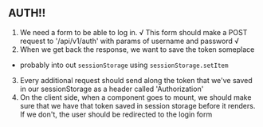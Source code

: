 ## AUTH!!

1. We need a form to be able to log in. √ This form should make a POST request to '/api/v1/auth' with params of username and password √
2. When we get back the response, we want to save the token someplace
  + probably into out `sessionStorage` using `sessionStorage.setItem`
3. Every additional request should send along the token that we've saved in our sessionStorage as a header called 'Authorization'
4. On the client side, when a component goes to mount, we should make sure that we have that token saved in session storage before it renders. If we don't, the user should be redirected to the login form
